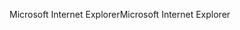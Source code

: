 <span data-ttu-id="3aeed-101">Microsoft Internet Explorer</span><span class="sxs-lookup"><span data-stu-id="3aeed-101">Microsoft Internet Explorer</span></span>